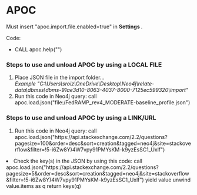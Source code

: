 <html>
  <h1>APOC</h1>
  <p>Must insert "apoc.import.file.enabled=true" in <b> Settings </b>. </p>
  <p>Code:
  <ul><li>CALL apoc.help("")</li></ul>
  </p>
  <h3>Steps to use and unload APOC by using a <b> LOCAL FILE </b> </h3>
  <ol><li>Place JSON file in the import folder...<br><i>Example "C:\Users\sroiz\OneDrive\Desktop\Neo4j\relate-data\dbmss\dbms-91ae3d10-8063-4037-8000-7125ec599320\import"</i></li>
  <li>Run this code in Neo4j query: call apoc.load.json("file:/FedRAMP_rev4_MODERATE-baseline_profile.json")</li>
  </ol>
  <h3>Steps to use and unload APOC by using a <b> LINK/URL </b></h3>
  <ol>
  <li>Run this code in Neo4j query: call apoc.load.json("https://api.stackexchange.com/2.2/questions?pagesize=100&order=desc&sort=creation&tagged=neo4j&site=stackoverflow&filter=!5-i6Zw8Y)4W7vpy91PMYsKM-k9yzEsSC1_Uxlf")</li>
  </ol>
  <li>Check the key(s) in the JSON by using this code: call apoc.load.json("https://api.stackexchange.com/2.2/questions?pagesize=5&order=desc&sort=creation&tagged=neo4j&site=stackoverflow&filter=!5-i6Zw8Y)4W7vpy91PMYsKM-k9yzEsSC1_Uxlf") yield value
unwind value.items as q
return keys(q)</li>
</html>
